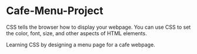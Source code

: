 # Cafe-Menu-Project
CSS tells the browser how to display your webpage. You can use CSS to set the color, font, size, and other aspects of HTML elements.

Learning CSS by designing a menu page for a cafe webpage.
